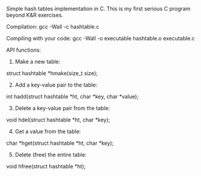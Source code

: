 Simple hash tables implementation in C.
This is my first serious C program beyond K&R exercises.

Compilation:
gcc -Wall -c hashtable.c

Compiling with your code:
gcc -Wall -o executable hashtable.o executable.c

API functions:

1. Make a new table:

struct hashtable *hmake(size_t size);


2. Add a key-value pair to the table:

int hadd(struct hashtable *ht, char *key, char *value);


3. Delete a key-value pair from the table:

void hdel(struct hashtable *ht, char *key);


4. Get a value from the table:

char *hget(struct hashtable *ht, char *key);


5. Delete (free) the entire table:

void hfree(struct hashtable *ht);

